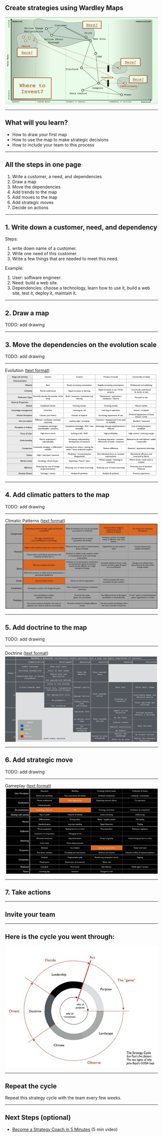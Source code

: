 <!--
size: 4:3
theme: default
-->

## Create strategies using Wardley Maps
![wardley](wardley.png)

---
<!-- paginate: true -->

## What will you learn?

- How to draw your first map
- How to use the map to make strategic decisions
- How to include your team to this process

---

## All the steps in one page
1. Write a customer, a need, and dependencies
1. Draw a map
1. Move the dependencies
1. Add trends to the map
1. Add moves to the map
1. Add strategic moves
1. Decide on actions

---

## 1. Write down a customer, need, and dependency

Steps:
1. write down name of a customer.
1. Write one need of this customer.
1. Write a few things that are needed to meet this need.

Example:
1. User: software engineer.
1. Need: build a web site.
1. Dependencies: choose a technology, learn how to use it, build a web site, test it, deploy it, maintain it.

---

## 2. Draw a map

TODO: add drawing

---

## 3. Move the dependencies on the evolution scale

TODO: add drawing

---

Evolution ([text format](evolution.html))
![evolution](evolution.jpeg)

---

## 4. Add climatic patters to the map

TODO: add drawing

---

Climatic Patterns ([text format](climatic-patterns.html))
![climate](climatic-patterns.jpeg)

---

## 5. Add doctrine to the map

TODO: add drawing

---

Doctrine ([text format](doctrine.html))
![doctrines](doctrine.jpeg)

---

## 6. Add strategic move

TODO: add drawing

---

Gameplay ([text format](gameplay.html))
![gameplay](gameplay.jpeg)

---

## 7. Take actions


---

## Invite your team

---

## Here is the cycle you went through:
![cycle](strategy-cycle.png)

---

## Repeat the cycle

Repeat this strategy cycle with the team every few weeks.

---

## Next Steps (optional)

- [Become a Strategy Coach in 5 Minutes](coach/) (5 min video)


